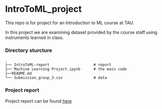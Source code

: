 # IntroToML_project
This repo is for project for an Introduction to ML course at TAU.

In this project we are examining dataset provided by the course staff using instruments learned in class.

### Directory sturcture


    .
    ├── IntroToML-report                    # report
    ├── Machine Learning Project.ipynb      # the main code
    ├──README.md
    └── Submission_group_3.csv              # data   



### Project report 
Project report can be found [here](https://github.com/SolOlga/ComplexNetworks_project/blob/master/Complex%20networks%20-%20project.pdf)
